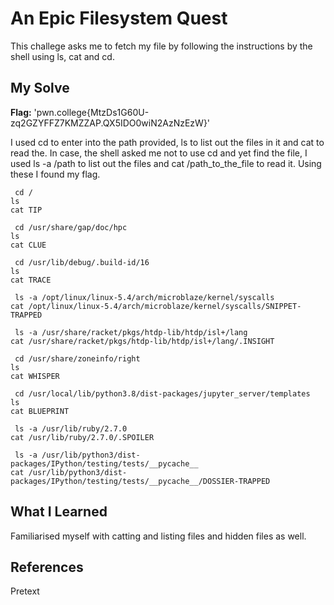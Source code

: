 # An Epic Filesystem Quest
This challege asks me to fetch my file by following the instructions by the shell using ls, cat and cd.

## My Solve
**Flag:** 'pwn.college{MtzDs1G60U-zq2GZYFFZ7KMZZAP.QX5IDO0wiN2AzNzEzW}'

I used cd to enter into the path provided, ls to list out the files in it and cat to read the. In case, the shell asked me not to use cd and yet find the file, I used ls -a /path to list out the files and cat /path_to_the_file to read it. Using these I found my flag.
```
 cd /
ls
cat TIP

 cd /usr/share/gap/doc/hpc
ls
cat CLUE

 cd /usr/lib/debug/.build-id/16
ls
cat TRACE

 ls -a /opt/linux/linux-5.4/arch/microblaze/kernel/syscalls
cat /opt/linux/linux-5.4/arch/microblaze/kernel/syscalls/SNIPPET-TRAPPED

 ls -a /usr/share/racket/pkgs/htdp-lib/htdp/isl+/lang
cat /usr/share/racket/pkgs/htdp-lib/htdp/isl+/lang/.INSIGHT

 cd /usr/share/zoneinfo/right
ls
cat WHISPER

 cd /usr/local/lib/python3.8/dist-packages/jupyter_server/templates
ls
cat BLUEPRINT

 ls -a /usr/lib/ruby/2.7.0
cat /usr/lib/ruby/2.7.0/.SPOILER

 ls -a /usr/lib/python3/dist-packages/IPython/testing/tests/__pycache__
cat /usr/lib/python3/dist-packages/IPython/testing/tests/__pycache__/DOSSIER-TRAPPED
```

## What I Learned
Familiarised myself with catting and listing files and hidden files as well.

## References
Pretext
